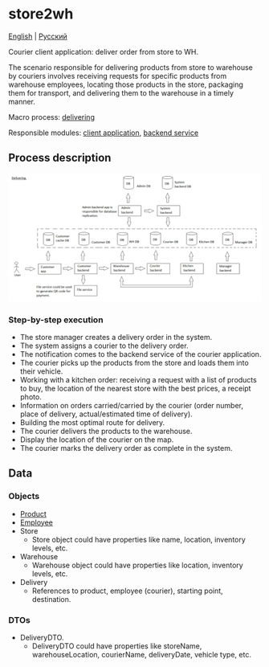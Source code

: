 # store2wh

[English](store2wh.md) | [Русский](store2wh.ru.md)

Courier client application: deliver order from store to WH.

The scenario responsible for delivering products from store to warehouse by couriers involves receiving requests for specific products from warehouse employees, locating those products in the store, packaging them for transport, and delivering them to the warehouse in a timely manner.

Macro process: [delivering](../../macroprocesses/delivering.md)

Responsible modules: [client application](../../frontend/courierclient.md), [backend service](../../backend/courierbackend.md)

## Process description

![delivering_overall](../../img/delivering_overall.png)

### Step-by-step execution

- The store manager creates a delivery order in the system.
- The system assigns a courier to the delivery order.
- The notification comes to the backend service of the courier application.
- The courier picks up the products from the store and loads them into their vehicle.
- Working with a kitchen order: receiving a request with a list of products to buy, the location of the nearest store with the best prices, a receipt photo.
- Information on orders carried/carried by the courier (order number, place of delivery, actual/estimated time of delivery).
- Building the most optimal route for delivery.
- The courier delivers the products to the warehouse.
- Display the location of the courier on the map.
- The courier marks the delivery order as complete in the system.

## Data 

### Objects

- [Product](https://github.com/alexeysp11/workflow-lib/blob/main/docs/Models/Business/Products/Product.md)
- [Employee](https://github.com/alexeysp11/workflow-lib/blob/main/docs/Models/Business/InformationSystem/Employee.md)
- Store
    - Store object could have properties like name, location, inventory levels, etc. 
- Warehouse
    - Warehouse object could have properties like location, inventory levels, etc. 
- Delivery
    - References to product, employee (courier), starting point, destination.

### DTOs

- DeliveryDTO.
    - DeliveryDTO could have properties like storeName, warehouseLocation, courierName, deliveryDate, vehicle type, etc.
